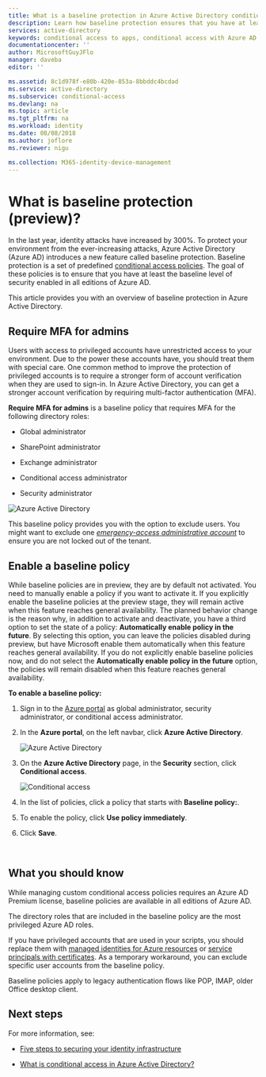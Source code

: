 ```yaml
---
title: What is a baseline protection in Azure Active Directory conditional access? - preview | Microsoft Docs
description: Learn how baseline protection ensures that you have at least the baseline level of security enabled in your Azure Active Directory environment. 
services: active-directory
keywords: conditional access to apps, conditional access with Azure AD, secure access to company resources, conditional access policies
documentationcenter: ''
author: MicrosoftGuyJFlo
manager: daveba
editor: ''

ms.assetid: 8c1d978f-e80b-420e-853a-8bbddc4bcdad
ms.service: active-directory
ms.subservice: conditional-access
ms.devlang: na
ms.topic: article
ms.tgt_pltfrm: na
ms.workload: identity
ms.date: 08/08/2018
ms.author: joflore
ms.reviewer: nigu

ms.collection: M365-identity-device-management
---
```

# What is baseline protection (preview)?  

In the last year, identity attacks have increased by 300%. To protect your environment from the ever-increasing attacks, Azure Active Directory (Azure AD) introduces a new feature called baseline protection. Baseline protection is a set of predefined [conditional access policies](../active-directory-conditional-access-azure-portal.md). The goal of these policies is to ensure that you have at least the baseline level of security enabled in all editions of Azure AD. 

This article provides you with an overview of baseline protection in Azure Active Directory.


 
## Require MFA for admins

Users with access to privileged accounts have unrestricted access to your environment. Due to the power these accounts have, you should treat them with special care. One common method to improve the protection of privileged accounts is to require a stronger form of account verification when they are used to sign-in. In Azure Active Directory, you can get a stronger account verification by requiring multi-factor authentication (MFA).  

**Require MFA for admins** is a baseline policy that requires MFA for the following directory roles: 

- Global administrator  

- SharePoint administrator  

- Exchange administrator  

- Conditional access administrator  

- Security administrator  


![Azure Active Directory](./media/baseline-protection/01.png)

This baseline policy provides you with the option to exclude users. You might want to exclude one *[emergency-access administrative account](../users-groups-roles/directory-emergency-access.md)* to ensure you are not locked out of the tenant.


## Enable a baseline policy 

While baseline policies are in preview, they are by default not activated. You need to manually enable a policy if you want to activate it. If you explicitly enable the baseline policies at the preview stage, they will remain active when this feature reaches general availability. The planned behavior change is the reason why, in addition to activate and deactivate, you have a third option to set the state of a policy: **Automatically enable policy in the future**. By selecting this option, you can leave the policies disabled during preview, but have Microsoft enable them automatically when this feature reaches general availability. If you do not explicitly enable baseline policies now, and do not select the **Automatically enable policy in the future** option, the policies will remain disabled when this feature reaches general availability.


**To enable a baseline policy:**  

1. Sign in to the [Azure portal](https://portal.azure.com) as global administrator, security administrator, or conditional access administrator.

2. In the **Azure portal**, on the left navbar, click **Azure Active Directory**.

    ![Azure Active Directory](./media/baseline-protection/02.png)

3. On the **Azure Active Directory** page, in the **Security** section, click **Conditional access**.

    ![Conditional access](./media/baseline-protection/05.png)

4. In the list of policies, click a policy that starts with **Baseline policy:**. 

5. To enable the policy, click **Use policy immediately**.

6. Click **Save**. 
 
  
 

## What you should know 

While managing custom conditional access policies requires an Azure AD Premium license, baseline policies are available in all editions of Azure AD.     

The directory roles that are included in the baseline policy are the most privileged Azure AD roles. 

If you have privileged accounts that are used in your scripts, you should replace them with [managed identities for Azure resources](../managed-identities-azure-resources/overview.md) or [service principals with certificates](../develop/howto-authenticate-service-principal-powershell.md). As a temporary workaround, you can exclude specific user accounts from the baseline policy. 

Baseline policies apply to legacy authentication flows like POP, IMAP, older Office desktop client. 




## Next steps

For more information, see:

- [Five steps to securing your identity infrastructure](https://docs.microsoft.com/azure/security/azure-ad-secure-steps)

- [What is conditional access in Azure Active Directory?](overview.md) 

